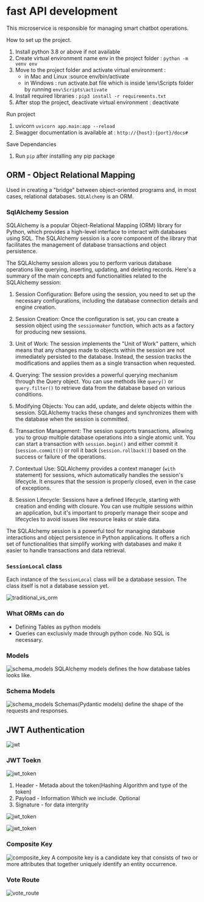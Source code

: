 # fast API development

This microservice is responsible for managing smart chatbot operations.

How to set up the project.

1. Install python 3.8 or above if not available
2. Create virtual environment name env in the project folder : `python -m venv env`
3. Move to the project folder and activate virtual environment :
   - in Mac and Linux :source env/bin/activate
   - in Windows : run activate.bat file which is inside \env\Scripts folder by running `env\Scripts\activate`
4. Install required libraries : `pip3 install -r requirements.txt`
5. After stop the project, deactivate virtual environment : deactivate

Run project

1. uvicorn `uvicorn app.main:app --reload`
2. Swagger documentation is available at : `http://{host}:{port}/docs#`

Save Dependancies

1. Run `pip` after installing any pip package

## ORM - Object Relational Mapping

Used in creating a "bridge" between object-oriented programs and, in most cases, relational databases. `SQLAlchemy` is an ORM.

### SqlAlchemy Session

SQLAlchemy is a popular Object-Relational Mapping (ORM) library for Python, which provides a high-level interface to interact with databases using SQL. The SQLAlchemy session is a core component of the library that facilitates the management of database transactions and object persistence.

The SQLAlchemy session allows you to perform various database operations like querying, inserting, updating, and deleting records. Here's a summary of the main concepts and functionalities related to the SQLAlchemy session:

1. Session Configuration: Before using the session, you need to set up the necessary configurations, including the database connection details and engine creation.

2. Session Creation: Once the configuration is set, you can create a session object using the `sessionmaker` function, which acts as a factory for producing new sessions.

3. Unit of Work: The session implements the "Unit of Work" pattern, which means that any changes made to objects within the session are not immediately persisted to the database. Instead, the session tracks the modifications and applies them as a single transaction when requested.

4. Querying: The session provides a powerful querying mechanism through the Query object. You can use methods like `query()` or `query.filter()` to retrieve data from the database based on various conditions.

5. Modifying Objects: You can add, update, and delete objects within the session. SQLAlchemy tracks these changes and synchronizes them with the database when the session is committed.

6. Transaction Management: The session supports transactions, allowing you to group multiple database operations into a single atomic unit. You can start a transaction with `session.begin()` and either commit it (`session.commit()`) or roll it back (`session.rollback()`) based on the success or failure of the operations.

7. Contextual Use: SQLAlchemy provides a context manager (`with` statement) for sessions, which automatically handles the session's lifecycle. It ensures that the session is properly closed, even in the case of exceptions.

8. Session Lifecycle: Sessions have a defined lifecycle, starting with creation and ending with closure. You can use multiple sessions within an application, but it's important to properly manage their scope and lifecycles to avoid issues like resource leaks or stale data.

The SQLAlchemy session is a powerful tool for managing database interactions and object persistence in Python applications. It offers a rich set of functionalities that simplify working with databases and make it easier to handle transactions and data retrieval.

### `SessionLocal` class

Each instance of the `SessionLocal` class will be a database session. The class itself is not a database session yet.

![traditional_vs_orm](./img/traditional_vs_orm.png)

### What ORMs can do

- Defining Tables as python models
- Queries can exclusivly made through python code. No SQL is necessary.

### Models

![schema_models](./img/sqlalchemy_models.png)
SQLAlchemy models defines the how database tables looks like.

### Schema Models

![schema_models](./img/schema_models.png)
Schemas(Pydantic models) define the shape of the requests and responses.

## JWT Authentication

![jwt](./img/jwt.png)

### JWT Toekn

![jwt_token](./img/jwt_token.png)

1. Header - Metada about the token(Hashing Algorithm and type of the token)
2. Payload - Information Which we include. Optional
3. Signature - for data intergrity

![jwt_token](./img/signature_in_jwt.png)

![jwt_token](./img/Logging%20User.png)

### Composite Key

![composite_key](./img/composite_key.png)
A composite key is a candidate key that consists of two or more attributes that together uniquely identify an entity occurrence.

### Vote Route

![vote_route](./img/vote_route.png)
